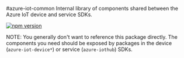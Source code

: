#azure-iot-common
Internal library of components shared between the Azure IoT device and service SDKs.

[![npm version](https://badge.fury.io/js/azure-iot-common.svg)](https://badge.fury.io/js/azure-iot-common)

NOTE: You generally don't want to reference this package directly. The components you need should be exposed by packages in the device (`azure-iot-device*`) or service (`azure-iothub`) SDKs.